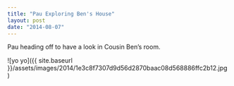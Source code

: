 ```yaml
---
title: "Pau Exploring Ben's House"
layout: post
date: "2014-08-07"
---
```


Pau heading off to have a look in Cousin Ben’s room.

![yo yo]({{ site.baseurl }}/assets/images/2014/1e3c8f7307d9d56d2870baac08d568886ffc2b12.jpg)
